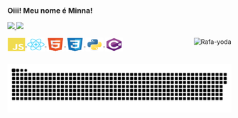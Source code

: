 ### Oiii! Meu nome é Minna!
<div>
  <a href="https://github.com/MKIsHereOficial">
  <img height="180em" src="https://github-readme-stats.vercel.app/api?username=MKIsHereOficial&show_icons=true&theme=highcontrast&include_all_commits=true&count_private=true&border_radius=20px"/>
  <img height="180em" src="https://github-readme-stats.vercel.app/api/top-langs/?username=MKIsHereOficial&layout=compact&langs_count=7&theme=highcontrast&border_radius=20px"/>
</div>
<div style="display: inline_block;"><br>
  <img align="center" alt="Rafa-JS" height="30" width="40" src="https://raw.githubusercontent.com/devicons/devicon/master/icons/javascript/javascript-plain.svg">
  <img align="center" alt="Rafa-React" height="30" width="40" src="https://raw.githubusercontent.com/devicons/devicon/master/icons/react/react-original.svg">
  <img align="center" alt="Rafa-HTML" height="30" width="40" src="https://raw.githubusercontent.com/devicons/devicon/master/icons/html5/html5-original.svg">
  <img align="center" alt="Rafa-CSS" height="30" width="40" src="https://raw.githubusercontent.com/devicons/devicon/master/icons/css3/css3-original.svg">
  <img align="center" alt="Rafa-Python" height="30" width="40" src="https://raw.githubusercontent.com/devicons/devicon/master/icons/python/python-original.svg">
  <img align="center" alt="Rafa-Csharp" height="30" width="40" src="https://raw.githubusercontent.com/devicons/devicon/master/icons/csharp/csharp-original.svg">
  <img align="right" alt="Rafa-yoda" src="https://cdn.discordapp.com/attachments/795358919417397249/825430589581688872/hi.gif">
</div>

<!--
**MKIsHereOficial/MKIsHereOficial** is a ✨ _special_ ✨ repository because its `README.md` (this file) appears on your GitHub profile.

Here are some ideas to get you started:

- 🔭 I’m currently working on ...
- 🌱 I’m currently learning ...
- 👯 I’m looking to collaborate on ...
- 🤔 I’m looking for help with ...
- 💬 Ask me about ...
- 📫 How to reach me: ...
- 😄 Pronouns: ...
- ⚡ Fun fact: ...
-->
  
  ##
 

<div>

  
  
  [![Snake animation](https://github.com/MKIsHereOficial/MKIsHereOficial/blob/output/github-contribution-grid-snake.svg)](https://github.com/MKIsHereOficial/MKIsHereOficial)

</div>
